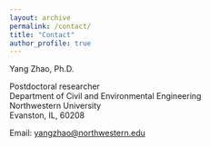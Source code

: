 ```yaml
---
layout: archive
permalink: /contact/
title: "Contact"
author_profile: true
---
```


Yang Zhao, Ph.D.

Postdoctoral researcher  
Department of Civil and Environmental Engineering  
Northwestern University  
Evanston, IL, 60208 

Email: yangzhao@northwestern.edu
  



